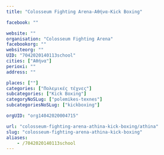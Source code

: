 ```yaml
---
title: "Colosseum Fighting Arena-Αθήνα-Kick Boxing"

facebook: ""

website: ""
organisation: "Colosseum Fighting Arena"
facebookorg: ""
websiteorg: ""
UID: "7042020140113school"
cities: ["Αθήνα"]
perioxi: ""
address: ""

places: [""]
categories: ["Πολεμικές τέχνες"]
subcategories: ["Kick Boxing"]
categoryNoSLug: ["polemikes-texnes"]
subcategoriesNoSLug: ["kickboxing"]

orgUID: "org14042020004715"

url: "colosseum-fighting-arena-athina-kick-boxing/athina"
slug: "colosseum-fighting-arena-athina-kick-boxing"
aliases:
    - /7042020140113school
---
```





